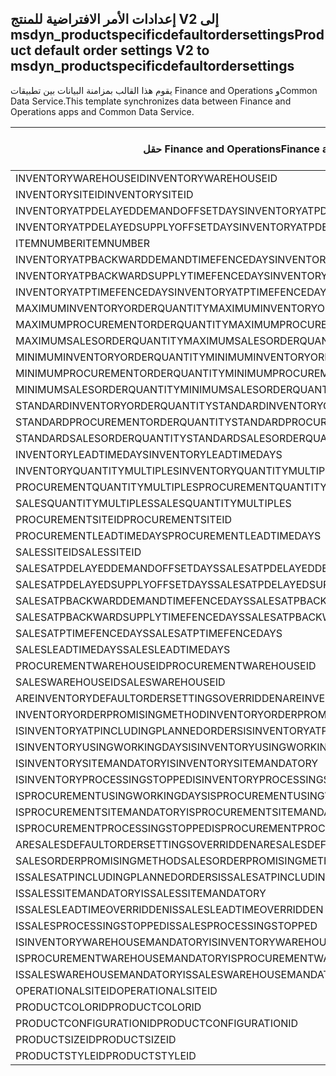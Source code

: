 ## <a name="product-default-order-settings-v2-to-msdyn_productspecificdefaultordersettings"></a><span data-ttu-id="a35b5-101">إعدادات الأمر الافتراضية للمنتج V2 إلى msdyn_productspecificdefaultordersettings</span><span class="sxs-lookup"><span data-stu-id="a35b5-101">Product default order settings V2 to msdyn_productspecificdefaultordersettings</span></span>

<span data-ttu-id="a35b5-102">يقوم هذا القالب بمزامنة البيانات بين تطبيقات Finance and Operations وCommon Data Service.</span><span class="sxs-lookup"><span data-stu-id="a35b5-102">This template synchronizes data between Finance and Operations apps and Common Data Service.</span></span>

<span data-ttu-id="a35b5-103">حقل Finance and Operations</span><span class="sxs-lookup"><span data-stu-id="a35b5-103">Finance and Operations field</span></span> | <span data-ttu-id="a35b5-104">نوع التعيين</span><span class="sxs-lookup"><span data-stu-id="a35b5-104">Map type</span></span> | <span data-ttu-id="a35b5-105">حقل Dynamics 365 الآخر</span><span class="sxs-lookup"><span data-stu-id="a35b5-105">Other Dynamics 365 field</span></span> | <span data-ttu-id="a35b5-106">القيمة الافتراضية</span><span class="sxs-lookup"><span data-stu-id="a35b5-106">Default value</span></span>
---|---|---|---
<span data-ttu-id="a35b5-107">INVENTORYWAREHOUSEID</span><span class="sxs-lookup"><span data-stu-id="a35b5-107">INVENTORYWAREHOUSEID</span></span> | = | <span data-ttu-id="a35b5-108">msdyn_inventorywarehouse.msdyn_warehouseidentifier</span><span class="sxs-lookup"><span data-stu-id="a35b5-108">msdyn_inventorywarehouse.msdyn_warehouseidentifier</span></span> | 
<span data-ttu-id="a35b5-109">INVENTORYSITEID</span><span class="sxs-lookup"><span data-stu-id="a35b5-109">INVENTORYSITEID</span></span> | = | <span data-ttu-id="a35b5-110">msdyn_inventorysite.msdyn_siteid</span><span class="sxs-lookup"><span data-stu-id="a35b5-110">msdyn_inventorysite.msdyn_siteid</span></span> | 
<span data-ttu-id="a35b5-111">INVENTORYATPDELAYEDDEMANDOFFSETDAYS</span><span class="sxs-lookup"><span data-stu-id="a35b5-111">INVENTORYATPDELAYEDDEMANDOFFSETDAYS</span></span> | = | <span data-ttu-id="a35b5-112">msdyn_inventoryatpdelayeddemandoffsetdays</span><span class="sxs-lookup"><span data-stu-id="a35b5-112">msdyn_inventoryatpdelayeddemandoffsetdays</span></span> | 
<span data-ttu-id="a35b5-113">INVENTORYATPDELAYEDSUPPLYOFFSETDAYS</span><span class="sxs-lookup"><span data-stu-id="a35b5-113">INVENTORYATPDELAYEDSUPPLYOFFSETDAYS</span></span> | = | <span data-ttu-id="a35b5-114">msdyn_inventoryatpdelayedsupplyoffsetdays</span><span class="sxs-lookup"><span data-stu-id="a35b5-114">msdyn_inventoryatpdelayedsupplyoffsetdays</span></span> | 
<span data-ttu-id="a35b5-115">ITEMNUMBER</span><span class="sxs-lookup"><span data-stu-id="a35b5-115">ITEMNUMBER</span></span> | = | <span data-ttu-id="a35b5-116">msdyn_itemnumber.msdyn_itemnumber</span><span class="sxs-lookup"><span data-stu-id="a35b5-116">msdyn_itemnumber.msdyn_itemnumber</span></span> | 
<span data-ttu-id="a35b5-117">INVENTORYATPBACKWARDDEMANDTIMEFENCEDAYS</span><span class="sxs-lookup"><span data-stu-id="a35b5-117">INVENTORYATPBACKWARDDEMANDTIMEFENCEDAYS</span></span> | = | <span data-ttu-id="a35b5-118">msdyn_inventoryatpbackwarddemandtimefencedays</span><span class="sxs-lookup"><span data-stu-id="a35b5-118">msdyn_inventoryatpbackwarddemandtimefencedays</span></span> | 
<span data-ttu-id="a35b5-119">INVENTORYATPBACKWARDSUPPLYTIMEFENCEDAYS</span><span class="sxs-lookup"><span data-stu-id="a35b5-119">INVENTORYATPBACKWARDSUPPLYTIMEFENCEDAYS</span></span> | = | <span data-ttu-id="a35b5-120">msdyn_inventoryatpbackwardsupplytimefencedays</span><span class="sxs-lookup"><span data-stu-id="a35b5-120">msdyn_inventoryatpbackwardsupplytimefencedays</span></span> | 
<span data-ttu-id="a35b5-121">INVENTORYATPTIMEFENCEDAYS</span><span class="sxs-lookup"><span data-stu-id="a35b5-121">INVENTORYATPTIMEFENCEDAYS</span></span> | = | <span data-ttu-id="a35b5-122">msdyn_inventoryatptimefencedays</span><span class="sxs-lookup"><span data-stu-id="a35b5-122">msdyn_inventoryatptimefencedays</span></span> | 
<span data-ttu-id="a35b5-123">MAXIMUMINVENTORYORDERQUANTITY</span><span class="sxs-lookup"><span data-stu-id="a35b5-123">MAXIMUMINVENTORYORDERQUANTITY</span></span> | = | <span data-ttu-id="a35b5-124">msdyn_maximuminventoryorderquantity</span><span class="sxs-lookup"><span data-stu-id="a35b5-124">msdyn_maximuminventoryorderquantity</span></span> | 
<span data-ttu-id="a35b5-125">MAXIMUMPROCUREMENTORDERQUANTITY</span><span class="sxs-lookup"><span data-stu-id="a35b5-125">MAXIMUMPROCUREMENTORDERQUANTITY</span></span> | = | <span data-ttu-id="a35b5-126">msdyn_maximumprocurementorderquantity</span><span class="sxs-lookup"><span data-stu-id="a35b5-126">msdyn_maximumprocurementorderquantity</span></span> | 
<span data-ttu-id="a35b5-127">MAXIMUMSALESORDERQUANTITY</span><span class="sxs-lookup"><span data-stu-id="a35b5-127">MAXIMUMSALESORDERQUANTITY</span></span> | = | <span data-ttu-id="a35b5-128">msdyn_maximumsalesorderquantity</span><span class="sxs-lookup"><span data-stu-id="a35b5-128">msdyn_maximumsalesorderquantity</span></span> | 
<span data-ttu-id="a35b5-129">MINIMUMINVENTORYORDERQUANTITY</span><span class="sxs-lookup"><span data-stu-id="a35b5-129">MINIMUMINVENTORYORDERQUANTITY</span></span> | = | <span data-ttu-id="a35b5-130">msdyn_minimuminventoryorderquantity</span><span class="sxs-lookup"><span data-stu-id="a35b5-130">msdyn_minimuminventoryorderquantity</span></span> | 
<span data-ttu-id="a35b5-131">MINIMUMPROCUREMENTORDERQUANTITY</span><span class="sxs-lookup"><span data-stu-id="a35b5-131">MINIMUMPROCUREMENTORDERQUANTITY</span></span> | = | <span data-ttu-id="a35b5-132">msdyn_minimumprocurementorderquantity</span><span class="sxs-lookup"><span data-stu-id="a35b5-132">msdyn_minimumprocurementorderquantity</span></span> | 
<span data-ttu-id="a35b5-133">MINIMUMSALESORDERQUANTITY</span><span class="sxs-lookup"><span data-stu-id="a35b5-133">MINIMUMSALESORDERQUANTITY</span></span> | = | <span data-ttu-id="a35b5-134">msdyn_minimumsalesorderquantity</span><span class="sxs-lookup"><span data-stu-id="a35b5-134">msdyn_minimumsalesorderquantity</span></span> | 
<span data-ttu-id="a35b5-135">STANDARDINVENTORYORDERQUANTITY</span><span class="sxs-lookup"><span data-stu-id="a35b5-135">STANDARDINVENTORYORDERQUANTITY</span></span> | = | <span data-ttu-id="a35b5-136">msdyn_standardinventoryorderquantity</span><span class="sxs-lookup"><span data-stu-id="a35b5-136">msdyn_standardinventoryorderquantity</span></span> | 
<span data-ttu-id="a35b5-137">STANDARDPROCUREMENTORDERQUANTITY</span><span class="sxs-lookup"><span data-stu-id="a35b5-137">STANDARDPROCUREMENTORDERQUANTITY</span></span> | = | <span data-ttu-id="a35b5-138">msdyn_standardprocurementorderquantity</span><span class="sxs-lookup"><span data-stu-id="a35b5-138">msdyn_standardprocurementorderquantity</span></span> | 
<span data-ttu-id="a35b5-139">STANDARDSALESORDERQUANTITY</span><span class="sxs-lookup"><span data-stu-id="a35b5-139">STANDARDSALESORDERQUANTITY</span></span> | = | <span data-ttu-id="a35b5-140">msdyn_standardsalesorderquantity</span><span class="sxs-lookup"><span data-stu-id="a35b5-140">msdyn_standardsalesorderquantity</span></span> | 
<span data-ttu-id="a35b5-141">INVENTORYLEADTIMEDAYS</span><span class="sxs-lookup"><span data-stu-id="a35b5-141">INVENTORYLEADTIMEDAYS</span></span> | = | <span data-ttu-id="a35b5-142">msdyn_inventoryleadtimedays</span><span class="sxs-lookup"><span data-stu-id="a35b5-142">msdyn_inventoryleadtimedays</span></span> | 
<span data-ttu-id="a35b5-143">INVENTORYQUANTITYMULTIPLES</span><span class="sxs-lookup"><span data-stu-id="a35b5-143">INVENTORYQUANTITYMULTIPLES</span></span> | = | <span data-ttu-id="a35b5-144">msdyn_inventoryquantitymultiples</span><span class="sxs-lookup"><span data-stu-id="a35b5-144">msdyn_inventoryquantitymultiples</span></span> | 
<span data-ttu-id="a35b5-145">PROCUREMENTQUANTITYMULTIPLES</span><span class="sxs-lookup"><span data-stu-id="a35b5-145">PROCUREMENTQUANTITYMULTIPLES</span></span> | = | <span data-ttu-id="a35b5-146">msdyn_procurementquantitymultiples</span><span class="sxs-lookup"><span data-stu-id="a35b5-146">msdyn_procurementquantitymultiples</span></span> | 
<span data-ttu-id="a35b5-147">SALESQUANTITYMULTIPLES</span><span class="sxs-lookup"><span data-stu-id="a35b5-147">SALESQUANTITYMULTIPLES</span></span> | = | <span data-ttu-id="a35b5-148">msdyn_salesquantitymultiples</span><span class="sxs-lookup"><span data-stu-id="a35b5-148">msdyn_salesquantitymultiples</span></span> | 
<span data-ttu-id="a35b5-149">PROCUREMENTSITEID</span><span class="sxs-lookup"><span data-stu-id="a35b5-149">PROCUREMENTSITEID</span></span> | = | <span data-ttu-id="a35b5-150">msdyn_procurementsite.msdyn_siteid</span><span class="sxs-lookup"><span data-stu-id="a35b5-150">msdyn_procurementsite.msdyn_siteid</span></span> | 
<span data-ttu-id="a35b5-151">PROCUREMENTLEADTIMEDAYS</span><span class="sxs-lookup"><span data-stu-id="a35b5-151">PROCUREMENTLEADTIMEDAYS</span></span> | = | <span data-ttu-id="a35b5-152">msdyn_procurementleadtimedays</span><span class="sxs-lookup"><span data-stu-id="a35b5-152">msdyn_procurementleadtimedays</span></span> | 
<span data-ttu-id="a35b5-153">SALESSITEID</span><span class="sxs-lookup"><span data-stu-id="a35b5-153">SALESSITEID</span></span> | = | <span data-ttu-id="a35b5-154">msdyn_salessite.msdyn_siteid</span><span class="sxs-lookup"><span data-stu-id="a35b5-154">msdyn_salessite.msdyn_siteid</span></span> | 
<span data-ttu-id="a35b5-155">SALESATPDELAYEDDEMANDOFFSETDAYS</span><span class="sxs-lookup"><span data-stu-id="a35b5-155">SALESATPDELAYEDDEMANDOFFSETDAYS</span></span> | = | <span data-ttu-id="a35b5-156">msdyn_salesatpdelayeddemandoffsetdays</span><span class="sxs-lookup"><span data-stu-id="a35b5-156">msdyn_salesatpdelayeddemandoffsetdays</span></span> | 
<span data-ttu-id="a35b5-157">SALESATPDELAYEDSUPPLYOFFSETDAYS</span><span class="sxs-lookup"><span data-stu-id="a35b5-157">SALESATPDELAYEDSUPPLYOFFSETDAYS</span></span> | = | <span data-ttu-id="a35b5-158">msdyn_salesatpdelayedsupplyoffsetdays</span><span class="sxs-lookup"><span data-stu-id="a35b5-158">msdyn_salesatpdelayedsupplyoffsetdays</span></span> | 
<span data-ttu-id="a35b5-159">SALESATPBACKWARDDEMANDTIMEFENCEDAYS</span><span class="sxs-lookup"><span data-stu-id="a35b5-159">SALESATPBACKWARDDEMANDTIMEFENCEDAYS</span></span> | = | <span data-ttu-id="a35b5-160">msdyn_salesatpbackwarddemandtimefencedays</span><span class="sxs-lookup"><span data-stu-id="a35b5-160">msdyn_salesatpbackwarddemandtimefencedays</span></span> | 
<span data-ttu-id="a35b5-161">SALESATPBACKWARDSUPPLYTIMEFENCEDAYS</span><span class="sxs-lookup"><span data-stu-id="a35b5-161">SALESATPBACKWARDSUPPLYTIMEFENCEDAYS</span></span> | = | <span data-ttu-id="a35b5-162">msdyn_salesatpbackwardsupplytimefencedays</span><span class="sxs-lookup"><span data-stu-id="a35b5-162">msdyn_salesatpbackwardsupplytimefencedays</span></span> | 
<span data-ttu-id="a35b5-163">SALESATPTIMEFENCEDAYS</span><span class="sxs-lookup"><span data-stu-id="a35b5-163">SALESATPTIMEFENCEDAYS</span></span> | = | <span data-ttu-id="a35b5-164">msdyn_salesatptimefencedays</span><span class="sxs-lookup"><span data-stu-id="a35b5-164">msdyn_salesatptimefencedays</span></span> | 
<span data-ttu-id="a35b5-165">SALESLEADTIMEDAYS</span><span class="sxs-lookup"><span data-stu-id="a35b5-165">SALESLEADTIMEDAYS</span></span> | = | <span data-ttu-id="a35b5-166">msdyn_salesleadtimedays</span><span class="sxs-lookup"><span data-stu-id="a35b5-166">msdyn_salesleadtimedays</span></span> | 
<span data-ttu-id="a35b5-167">PROCUREMENTWAREHOUSEID</span><span class="sxs-lookup"><span data-stu-id="a35b5-167">PROCUREMENTWAREHOUSEID</span></span> | = | <span data-ttu-id="a35b5-168">msdyn_procurementwarehouse.msdyn_warehouseidentifier</span><span class="sxs-lookup"><span data-stu-id="a35b5-168">msdyn_procurementwarehouse.msdyn_warehouseidentifier</span></span> | 
<span data-ttu-id="a35b5-169">SALESWAREHOUSEID</span><span class="sxs-lookup"><span data-stu-id="a35b5-169">SALESWAREHOUSEID</span></span> | = | <span data-ttu-id="a35b5-170">msdyn_saleswarehouse.msdyn_warehouseidentifier</span><span class="sxs-lookup"><span data-stu-id="a35b5-170">msdyn_saleswarehouse.msdyn_warehouseidentifier</span></span> | 
<span data-ttu-id="a35b5-171">AREINVENTORYDEFAULTORDERSETTINGSOVERRIDDEN</span><span class="sxs-lookup"><span data-stu-id="a35b5-171">AREINVENTORYDEFAULTORDERSETTINGSOVERRIDDEN</span></span> | >< | <span data-ttu-id="a35b5-172">msdyn_areinventoryorderdefaultsoverridden</span><span class="sxs-lookup"><span data-stu-id="a35b5-172">msdyn_areinventoryorderdefaultsoverridden</span></span> | 
<span data-ttu-id="a35b5-173">INVENTORYORDERPROMISINGMETHOD</span><span class="sxs-lookup"><span data-stu-id="a35b5-173">INVENTORYORDERPROMISINGMETHOD</span></span> | >< | <span data-ttu-id="a35b5-174">msdyn_inventoryorderpromisingmethod</span><span class="sxs-lookup"><span data-stu-id="a35b5-174">msdyn_inventoryorderpromisingmethod</span></span> | 
<span data-ttu-id="a35b5-175">ISINVENTORYATPINCLUDINGPLANNEDORDERS</span><span class="sxs-lookup"><span data-stu-id="a35b5-175">ISINVENTORYATPINCLUDINGPLANNEDORDERS</span></span> | >< | <span data-ttu-id="a35b5-176">msdyn_isinventoryatpincludingplannedorders</span><span class="sxs-lookup"><span data-stu-id="a35b5-176">msdyn_isinventoryatpincludingplannedorders</span></span> | 
<span data-ttu-id="a35b5-177">ISINVENTORYUSINGWORKINGDAYS</span><span class="sxs-lookup"><span data-stu-id="a35b5-177">ISINVENTORYUSINGWORKINGDAYS</span></span> | >< | <span data-ttu-id="a35b5-178">msdyn_isinventoryusingworkingdays</span><span class="sxs-lookup"><span data-stu-id="a35b5-178">msdyn_isinventoryusingworkingdays</span></span> | 
<span data-ttu-id="a35b5-179">ISINVENTORYSITEMANDATORY</span><span class="sxs-lookup"><span data-stu-id="a35b5-179">ISINVENTORYSITEMANDATORY</span></span> | >< | <span data-ttu-id="a35b5-180">msdyn_isinventorysitemandatory</span><span class="sxs-lookup"><span data-stu-id="a35b5-180">msdyn_isinventorysitemandatory</span></span> | 
<span data-ttu-id="a35b5-181">ISINVENTORYPROCESSINGSTOPPED</span><span class="sxs-lookup"><span data-stu-id="a35b5-181">ISINVENTORYPROCESSINGSTOPPED</span></span> | >< | <span data-ttu-id="a35b5-182">msdyn_isinventoryprocessingstopped</span><span class="sxs-lookup"><span data-stu-id="a35b5-182">msdyn_isinventoryprocessingstopped</span></span> | 
<span data-ttu-id="a35b5-183">ISPROCUREMENTUSINGWORKINGDAYS</span><span class="sxs-lookup"><span data-stu-id="a35b5-183">ISPROCUREMENTUSINGWORKINGDAYS</span></span> | >< | <span data-ttu-id="a35b5-184">msdyn_isprocurementusingworkingdays</span><span class="sxs-lookup"><span data-stu-id="a35b5-184">msdyn_isprocurementusingworkingdays</span></span> | 
<span data-ttu-id="a35b5-185">ISPROCUREMENTSITEMANDATORY</span><span class="sxs-lookup"><span data-stu-id="a35b5-185">ISPROCUREMENTSITEMANDATORY</span></span> | >< | <span data-ttu-id="a35b5-186">msdyn_isprocurementsitemandatory</span><span class="sxs-lookup"><span data-stu-id="a35b5-186">msdyn_isprocurementsitemandatory</span></span> | 
<span data-ttu-id="a35b5-187">ISPROCUREMENTPROCESSINGSTOPPED</span><span class="sxs-lookup"><span data-stu-id="a35b5-187">ISPROCUREMENTPROCESSINGSTOPPED</span></span> | >< | <span data-ttu-id="a35b5-188">msdyn_isprocurementprocessingstopped</span><span class="sxs-lookup"><span data-stu-id="a35b5-188">msdyn_isprocurementprocessingstopped</span></span> | 
<span data-ttu-id="a35b5-189">ARESALESDEFAULTORDERSETTINGSOVERRIDDEN</span><span class="sxs-lookup"><span data-stu-id="a35b5-189">ARESALESDEFAULTORDERSETTINGSOVERRIDDEN</span></span> | >< | <span data-ttu-id="a35b5-190">msdyn_aresalesorderdefaultsoverridden</span><span class="sxs-lookup"><span data-stu-id="a35b5-190">msdyn_aresalesorderdefaultsoverridden</span></span> | 
<span data-ttu-id="a35b5-191">SALESORDERPROMISINGMETHOD</span><span class="sxs-lookup"><span data-stu-id="a35b5-191">SALESORDERPROMISINGMETHOD</span></span> | >< | <span data-ttu-id="a35b5-192">msdyn_salesorderpromisingmethod</span><span class="sxs-lookup"><span data-stu-id="a35b5-192">msdyn_salesorderpromisingmethod</span></span> | 
<span data-ttu-id="a35b5-193">ISSALESATPINCLUDINGPLANNEDORDERS</span><span class="sxs-lookup"><span data-stu-id="a35b5-193">ISSALESATPINCLUDINGPLANNEDORDERS</span></span> | >< | <span data-ttu-id="a35b5-194">msdyn_issalesatpincludingplannedorders</span><span class="sxs-lookup"><span data-stu-id="a35b5-194">msdyn_issalesatpincludingplannedorders</span></span> | 
<span data-ttu-id="a35b5-195">ISSALESSITEMANDATORY</span><span class="sxs-lookup"><span data-stu-id="a35b5-195">ISSALESSITEMANDATORY</span></span> | >< | <span data-ttu-id="a35b5-196">msdyn_issalessitemandatory</span><span class="sxs-lookup"><span data-stu-id="a35b5-196">msdyn_issalessitemandatory</span></span> | 
<span data-ttu-id="a35b5-197">ISSALESLEADTIMEOVERRIDDEN</span><span class="sxs-lookup"><span data-stu-id="a35b5-197">ISSALESLEADTIMEOVERRIDDEN</span></span> | >< | <span data-ttu-id="a35b5-198">msdyn_issalesleadtimeoverridden</span><span class="sxs-lookup"><span data-stu-id="a35b5-198">msdyn_issalesleadtimeoverridden</span></span> | 
<span data-ttu-id="a35b5-199">ISSALESPROCESSINGSTOPPED</span><span class="sxs-lookup"><span data-stu-id="a35b5-199">ISSALESPROCESSINGSTOPPED</span></span> | >< | <span data-ttu-id="a35b5-200">msdyn_issalesprocessingstopped</span><span class="sxs-lookup"><span data-stu-id="a35b5-200">msdyn_issalesprocessingstopped</span></span> | 
<span data-ttu-id="a35b5-201">ISINVENTORYWAREHOUSEMANDATORY</span><span class="sxs-lookup"><span data-stu-id="a35b5-201">ISINVENTORYWAREHOUSEMANDATORY</span></span> | >< | <span data-ttu-id="a35b5-202">msdyn_isinventorywarehousemandatory</span><span class="sxs-lookup"><span data-stu-id="a35b5-202">msdyn_isinventorywarehousemandatory</span></span> | 
<span data-ttu-id="a35b5-203">ISPROCUREMENTWAREHOUSEMANDATORY</span><span class="sxs-lookup"><span data-stu-id="a35b5-203">ISPROCUREMENTWAREHOUSEMANDATORY</span></span> | >< | <span data-ttu-id="a35b5-204">msdyn_isprocurementwarehousemandatory</span><span class="sxs-lookup"><span data-stu-id="a35b5-204">msdyn_isprocurementwarehousemandatory</span></span> | 
<span data-ttu-id="a35b5-205">ISSALESWAREHOUSEMANDATORY</span><span class="sxs-lookup"><span data-stu-id="a35b5-205">ISSALESWAREHOUSEMANDATORY</span></span> | >< | <span data-ttu-id="a35b5-206">msdyn_issaleswarehousemandatory</span><span class="sxs-lookup"><span data-stu-id="a35b5-206">msdyn_issaleswarehousemandatory</span></span> | 
<span data-ttu-id="a35b5-207">OPERATIONALSITEID</span><span class="sxs-lookup"><span data-stu-id="a35b5-207">OPERATIONALSITEID</span></span> | = | <span data-ttu-id="a35b5-208">msdyn_operationalsite.msdyn_siteid</span><span class="sxs-lookup"><span data-stu-id="a35b5-208">msdyn_operationalsite.msdyn_siteid</span></span> | 
<span data-ttu-id="a35b5-209">PRODUCTCOLORID</span><span class="sxs-lookup"><span data-stu-id="a35b5-209">PRODUCTCOLORID</span></span> | = | <span data-ttu-id="a35b5-210">msdyn_productcolor.msdyn_productcolorname</span><span class="sxs-lookup"><span data-stu-id="a35b5-210">msdyn_productcolor.msdyn_productcolorname</span></span> | 
<span data-ttu-id="a35b5-211">PRODUCTCONFIGURATIONID</span><span class="sxs-lookup"><span data-stu-id="a35b5-211">PRODUCTCONFIGURATIONID</span></span> | = | <span data-ttu-id="a35b5-212">msdyn_productconfiguration.msdyn_productconfiguration</span><span class="sxs-lookup"><span data-stu-id="a35b5-212">msdyn_productconfiguration.msdyn_productconfiguration</span></span> | 
<span data-ttu-id="a35b5-213">PRODUCTSIZEID</span><span class="sxs-lookup"><span data-stu-id="a35b5-213">PRODUCTSIZEID</span></span> | = | <span data-ttu-id="a35b5-214">msdyn_productsize.msdyn_productsize</span><span class="sxs-lookup"><span data-stu-id="a35b5-214">msdyn_productsize.msdyn_productsize</span></span> | 
<span data-ttu-id="a35b5-215">PRODUCTSTYLEID</span><span class="sxs-lookup"><span data-stu-id="a35b5-215">PRODUCTSTYLEID</span></span> | = | <span data-ttu-id="a35b5-216">msdyn_productstyle.msdyn_productstyle</span><span class="sxs-lookup"><span data-stu-id="a35b5-216">msdyn_productstyle.msdyn_productstyle</span></span> | 
